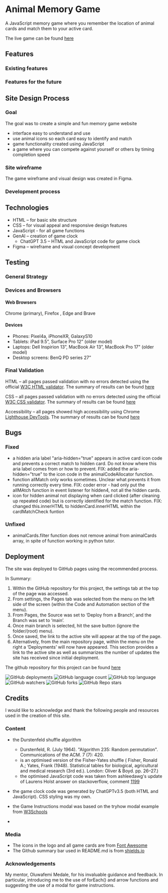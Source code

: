 # Animal Memory Game

A JavaScript memory game where you remember the location of animal cards and match them to your active card.

The live game can be found [here](https://annytomica.github.io/memory_game/)

## Features
### Existing features

### Features for the future

## Site Design Process
### Goal
The goal was to create a simple and fun memory game website
- interface easy to understand and use
- use animal icons so each card easy to identify and match
- game functionality created using JavaScript
- a game where you can compete against yourself or others by timing completion speed

### Site wireframe
The game wireframe and visual design was created in Figma.

### Development process

## Technologies
- HTML – for basic site structure
- CSS – for visual appeal and responsive design features
- JavaScript - for all game functions
- GenAI – creation of game clock
    - ChatGPT 3.5 – HTML and JavaScript code for game clock
- Figma – wireframe and visual concept development


## Testing
### General Strategy
### Devices and Browsers
#### Web Browsers
Chrome (primary), Firefox , Edge and Brave

#### Devices
- Phones: Pixel4a, iPhoneXR, GalaxyS10
- Tablets: iPad 9.5”, Surface Pro 12” (older model)
- Laptops: Dell Inspirion 13”, MacBook Air 13”, MacBook Pro 17" (older model)
- Desktop screens: BenQ PD series 27”

### Final Validation
HTML – all pages passed validation with no errors detected using the official [W3C HTML validator](https://validator.w3.org/). The summary of results can be found [here](assets/readme/html-validation.png)

CSS – all pages passed validation with no errors detected using the official [W3C CSS validator](https://jigsaw.w3.org/css-validator/). The summary of results can be found [here](assets/readme/css-valdation.png)

Accessibility – all pages showed high accessibility using Chrome [Lighthouse DevTools](https://developer.chrome.com/docs/lighthouse/). The summary of results can be found [here](assets/readme/Lighthouse-validation.png)

## Bugs
### Fixed
- a hidden aria label "aria-hidden="true" appears in active card icon code and prevents a correct match to hidden card. Do not know where this aria label comes from or how to prevent. FIX: added the aria-hidden="true" to the icon code in the animalCodeAllocator function.
- function allMatch only works sometimes. Unclear what prevents it from running correctly every time. FIX: coder error - had only put the allMAtch function in event listener for hidden4, not all the hidden cards.
- icon for hidden animal not displaying when card clicked (after cleaning up repeated code) but is correctly identified for the match function. FIX: changed this.innerHTML to hiddenCard.innerHTML within the cardMatchCheck funtion
### Unfixed
- animalCards.filter function does not remove animal from animalCards array, in spite of function working in python tutor.


## Deployment
The site was deployed to GitHub pages using the recommended process.

In Summary:
1.	Within the GitHub repository for this project, the settings tab at the top of the page was accessed.
2.	From settings, the Pages tab was selected from the menu on the left side of the screen (within the Code and Automation section of the menu).
3.	From Pages, the Source was set to ‘Deploy from a Branch’, and the Branch was set to ‘main’.
4.	Once main branch is selected, hit the save button (ignore the folder/(root) menu).
5.	Once saved, the link to the active site will appear at the top of the page.
6.	Alternatively, from the main repository page, within the menu on the right a ‘Deployments’ will now have appeared. This section provides a link to the active site as well as summarizes the number of updates the site has received since initial deployment.

The github repository for this project can be found [here](https://github.com/Annytomica/memory_game/)

![GitHub deployments](https://img.shields.io/github/deployments/Annytomica/memory_game/github-pages)
![GitHub language count](https://img.shields.io/github/languages/count/Annytomica/memory_game)
![GitHub top language](https://img.shields.io/github/languages/top/Annytomica/memory_game?color=yellow)
![GitHub watchers](https://img.shields.io/github/watchers/Annytomica/memory_game)
![GitHub forks](https://img.shields.io/github/forks/Annytomica/memory_game?style=social)
![GitHub Repo stars](https://img.shields.io/github/stars/Annytomica/memory_game?style=social)

## Credits
I would like to acknowledge and thank the following people and resources used in the creation of this site.
### Content
-	the Durstenfeld shuffle algorithm
    - Durstenfeld, R. (July 1964). "Algorithm 235: Random permutation". Communications of the ACM. 7 (7): 420.
    - is an optimised version of the Fisher-Yates shuffle ( Fisher, Ronald A.; Yates, Frank (1948). Statistical tables for biological, agricultural and medical research (3rd ed.). London: Oliver & Boyd. pp. 26–27.)
    - the optimised JavaScript code was taken from ashleedawg's update of Laurens Holst answer on stackoverflow, comment [1199](https://stackoverflow.com/questions/2450954/how-to-randomize-shuffle-a-javascript-array)

- the game clock code was generated by ChatGPTv3.5 (both HTML and JavaScript). CSS styling was my own.

- the Game Instructions modal was based on the tryhow modal example from [W3Schools](https://www.w3schools.com/howto/tryit.asp?filename=tryhow_css_modal)

- 

### Media
-	The icons in the logo and all game cards are from [Font Awesome](https://fontawesome.com/)
-	The Github summary bar used in README.md is from [shields.io](https://shields.io/badges/)

### Acknowledgements

My mentor, Oluwafemi Medale, for his invaluable guidance and feedback. In particular, introducing me to the use of forEach() and arrow functions and suggesting the use of a modal for game instructions.
